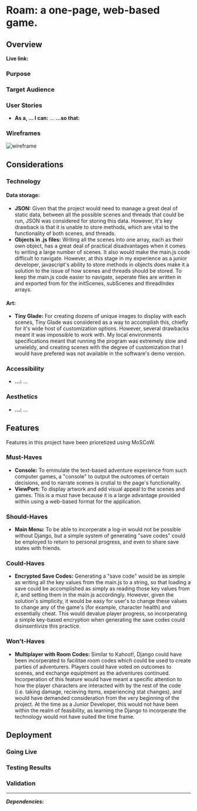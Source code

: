 #  Roam: a one-page, web-based game.
## Overview
**Live link:** 

### Purpose

### Target Audience

### User Stories
- **As a, ... I can:** ... **...so that:**

### Wireframes
![wireframe](Roam-Wireframe.png)

## Considerations
### Technology
#### Data storage:
- **JSON:** Given that the project would need to manage a great deal of static data, between all the possible scenes and threads that could be run, JSON was considered for storing this data. However, it's key drawback is that it is unable to store methods, which are vital to the functionality of both scenes, and threads.
- **Objects in .js files:** Writing all the scenes into one array, each as their own object, has a great deal of practical disadvantages when it comes to writing a large number of scenes. It also would make the main.js code difficult to navigate. However, at this stage in my experience as a junior developer, javascript's ability to store methods in objects does make it a solution to the issue of how scenes and threads should be stored. To keep the main.js code easier to navigate, seperate files are written in and exported from for the initScenes, subScenes and threadIndex arrays.
#### Art:
- **Tiny Glade:** For creating dozens of unique images to display with each scenes, Tiny Glade was considered as a way to accomplish this, chiefly for it's wide host of customization options. However, several drawbacks meant it was impossible to work with. My local environments specifications meant that running the program was extremely slow and unwieldy, and creating scenes with the degree of customization that I would have prefered was not available in the software's demo version.

### Accessibility
- **...:** ...

### Aesthetics
- **...:** ...

## Features
Features in this project have been prioretized using MoSCoW.
### Must-Haves
- **Console:** To emmulate the text-based adventure experience from such computer games, a "console" to output the outcomes of certain decisions, and to narrate scenes is crutial to the page's functionality.
- **ViewPort:** To display artwork and add visual appeal to the scenes and games. This is a must have because it is a large advantage provided within using a web-based format for the application.
### Should-Haves
- **Main Menu:** To be able to incorperate a log-in would not be possible without Django, but a simple system of generating "save codes" could be employed to return to personal progress, and even to share save states with friends.
### Could-Haves
- **Encrypted Save Codes:** Generating a "save code" would be as simple as writing all the key values from the main.js to a string, so that loading a save could be accomplished as simply as reading those key values from it, and setting them in the main.js accordingly. However, given the solution's simplicity, it would be easy for user's to change these values to change any of the game's (for example, character health) and essentially cheat. This would devalue player progress, so incorperating a simple key-based encryption when generating the save codes could disinsentivize this practice.
### Won't-Haves
- **Multiplayer with Room Codes:** Similar to Kahoot!, Django could have been incorperated to facilitae room codes which could be used to create parties of adventurers. Players could have voted on outcomes to scenes, and exchange equiptment as the adventures continued. Incorperation of this feature would have meant a specific attention to how the player characters are interacted with by the rest of the code (i.e. taking damage, recieving items, experiencing stat changes), and would have demanded consideration from the very beginning of the project. At the time as a Junior Developer, this would not have been within the realm of feasibility, as learning the Django to incorperate the technology would not have suited the time frame.

## Deployment
### Going Live

### Testing Results

### Validation


---
***Dependencies:***
